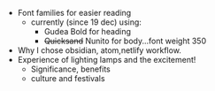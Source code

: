 ---
---

- Font families for easier reading
	- currently (since 19 dec) using:
		- Gudea Bold for heading
		- ~~Quicksand~~ Nunito for body...font weight 350
- Why I chose obsidian, atom,netlify workflow.
- Experience of lighting lamps and the excitement!
	- Significance, benefits
	- culture and festivals